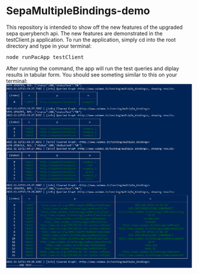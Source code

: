 # SepaMultipleBindings-demo
This repository is intended to show off the new features of the upgraded sepa querybench api.
The new features are demonstrated in the testClient.js application.
To run the application, simply cd into the root directory and type in your terminal:
<pre>
node runPacApp testClient
</pre>
After running the command, the app will run the test queries and diplay results in tabular form. You should see someting similar to this on your terminal:
<img src="./img/TestClientResults.PNG">
